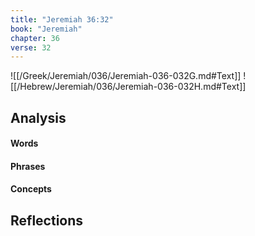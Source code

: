 ```yaml
---
title: "Jeremiah 36:32"
book: "Jeremiah"
chapter: 36
verse: 32
---
```

![[/Greek/Jeremiah/036/Jeremiah-036-032G.md#Text]]
![[/Hebrew/Jeremiah/036/Jeremiah-036-032H.md#Text]]

## Analysis

#### Words

#### Phrases

#### Concepts

## Reflections
